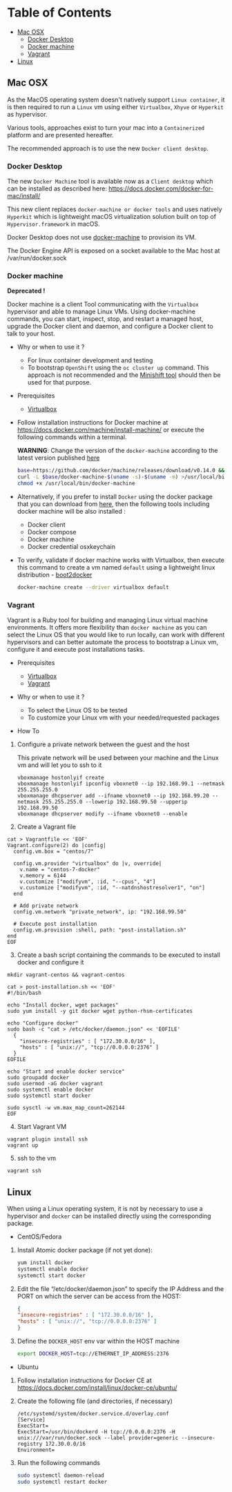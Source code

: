 Table of Contents
=================

 * [Mac OSX](#mac-osx)
    * [Docker Desktop](#docker-desktop)
    * [Docker machine](#docker-machine)
    * [Vagrant](#vagrant)
 * [Linux](#linux)

## Mac OSX

As the MacOS operating system doesn't natively support `Linux container`, it is then required to run a `Linux` vm using either `Virtualbox`, `Xhyve` or `Hyperkit` as 
hypervisor.

Various tools, approaches exist to turn your mac into a `Containerized` platform and are presented hereafter. 

The recommended approach is to use the new `Docker client desktop`.

### Docker Desktop

The new `Docker Machine` tool is available now as a `Client desktop` which can be installed as described here: https://docs.docker.com/docker-for-mac/install/

This new client replaces `docker-machine or docker tools` and uses natively `Hyperkit` which is lightweight macOS virtualization solution built on top of `Hypervisor.framework` in macOS.

Docker Desktop does not use [docker-machine](https://docs.docker.com/docker-for-mac/docker-toolbox/) to provision its VM. 

The Docker Engine API is exposed on a socket available to the Mac host at /var/run/docker.sock

### Docker machine

**Deprecated !**

Docker machine is a client Tool communicating with the `Virtualbox` hypervisor and able to manage Linux VMs.
Using docker-machine commands, you can start, inspect, stop, and restart a managed host, upgrade the Docker client and daemon, and configure a Docker client to talk to your host.

- Why or when to use it ? 
  - For linux container development and testing
  - To bootstrap `OpenShift` using the `oc cluster up` command. This approach is not recommended and the [Minishift tool]() should then be used for that purpose.

- Prerequisites 
  * [Virtualbox](https://www.virtualbox.org/wiki/Downloads)

- Follow installation instructions for Docker machine at https://docs.docker.com/machine/install-machine/ or execute the following commands
  within a terminal. 
  
  **WARNING**: Change the version of the `docker-machine` according to the latest version published [here](https://github.com/docker/machine/releases/)

  ```bash
  base=https://github.com/docker/machine/releases/download/v0.14.0 &&
  curl -L $base/docker-machine-$(uname -s)-$(uname -m) >/usr/local/bin/docker-machine &&
  chmod +x /usr/local/bin/docker-machine
  ```

- Alternatively, if you prefer to install `Docker` using the docker package that you can download from [here](https://download.docker.com/mac/stable/Docker.dmg), then the following tools including docker machine
  will be also installed :
  - Docker client
  - Docker compose
  - Docker machine
  - Docker credential osxkeychain

- To verify, validate if docker machine works with Virtualbox, then execute this command to create a vm named `default` using a lightweight linux distribution - [boot2docker](https://github.com/boot2docker/boot2docker) 

  ```bash
  docker-machine create --driver virtualbox default
  ```

### Vagrant

Vagrant is a Ruby tool for building and managing Linux virtual machine environments. It offers more flexibility than `docker machine` as you can select the Linux OS that you would like to run locally, 
can work with different hypervisors and can better automate the process to bootstrap a Linux vm, configure it and execute post installations tasks. 

- Prerequisites 
  * [Virtualbox](https://www.virtualbox.org/wiki/Downloads)
  * [Vagrant](https://releases.hashicorp.com/vagrant/2.0.4/vagrant_2.0.4_x86_64.dmg)
  
- Why or when to use it ? 
  - To select the Linux OS to be tested
  - To customize your Linux vm with your needed/requested packages
  
- How To
 
1. Configure a private network between the guest and the host

   This private network will be used between your machine and the Linux vm and will let you to ssh to it
   
   ```
   vboxmanage hostonlyif create
   vboxmanage hostonlyif ipconfig vboxnet0 --ip 192.168.99.1 --netmask 255.255.255.0
   vboxmanage dhcpserver add --ifname vboxnet0 --ip 192.168.99.20 --netmask 255.255.255.0 --lowerip 192.168.99.50 --upperip 192.168.99.50
   vboxmanage dhcpserver modify --ifname vboxnet0 --enable
   ```

2. Create a Vagrant file

  ```
  cat > Vagrantfile << 'EOF'
  Vagrant.configure(2) do |config|
    config.vm.box = "centos/7"
  
    config.vm.provider "virtualbox" do |v, override|
      v.name = "centos-7-docker"
      v.memory = 6144
      v.customize ["modifyvm", :id, "--cpus", "4"]
      v.customize ["modifyvm", :id, "--natdnshostresolver1", "on"]
    end
    
    # Add private network
    config.vm.network "private_network", ip: "192.168.99.50"
    
    # Execute post installation
    config.vm.provision :shell, path: "post-installation.sh"
  end    
  EOF
  ```
  
3. Create a bash script containing the commands to be executed to install docker and configure it
  ```
  mkdir vagrant-centos && vagrant-centos
  
  cat > post-installation.sh << 'EOF'
  #!/bin/bash
  
  echo "Install docker, wget packages"
  sudo yum install -y git docker wget python-rhsm-certificates
  
  echo "Configure docker"
  sudo bash -c "cat > /etc/docker/daemon.json" << 'EOFILE'
    {
      "insecure-registries" : [ "172.30.0.0/16" ],
      "hosts" : [ "unix://", "tcp://0.0.0.0:2376" ]
    }
  EOFILE
  
  echo "Start and enable docker service"
  sudo groupadd docker
  sudo usermod -aG docker vagrant
  sudo systemctl enable docker
  sudo systemctl start docker
  
  sudo sysctl -w vm.max_map_count=262144
  EOF
  ```  

4. Start Vagrant VM
  ```
  vagrant plugin install ssh
  vagrant up
  ```

5. ssh to the vm
  ```
  vagrant ssh
  ```  
  
## Linux

When using a Linux operating system, it is not by necessary to use a hypervisor and `docker` can be installed directly using 
the corresponding package.

- CentOS/Fedora

1. Install Atomic docker package (if not yet done):

    ```bash
    yum install docker
    systemctl enable docker
    systemctl start docker
    ```

2. Edit the file “/etc/docker/daemon.json” to specify the IP Address and the PORT on which the server can be access from the HOST:

   ```json
   {
   "insecure-registries" : [ "172.30.0.0/16" ],
   "hosts" : [ "unix://", "tcp://0.0.0.0:2376" ]
   }
   ```

3. Define the `DOCKER_HOST` env var within the HOST machine

   ```bash
   export DOCKER_HOST=tcp://ETHERNET_IP_ADDRESS:2376
   ```

- Ubuntu

1. Follow installation instructions for Docker CE at https://docs.docker.com/install/linux/docker-ce/ubuntu/
2. Create the following file (and directories, if necessary)

   ```
   /etc/systemd/system/docker.service.d/overlay.conf
   [Service]
   ExecStart=
   ExecStart=/usr/bin/dockerd -H tcp://0.0.0.0:2376 -H unix:///var/run/docker.sock --label provider=generic --insecure-registry 172.30.0.0/16
   Environment=
   ```

3. Run the following commands
   ```bash
   sudo systemctl daemon-reload
   sudo systemctl restart docker
   ```
